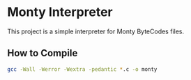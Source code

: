 # Monty Interpreter

This project is a simple interpreter for Monty ByteCodes files.

## How to Compile
```bash
gcc -Wall -Werror -Wextra -pedantic *.c -o monty

